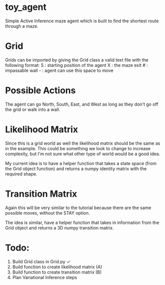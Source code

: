 # toy_agent
 Simple Active Inference maze agent which is built to find the shortest route through a maze.

# Grid
 Grids can be imported by giving the Grid class a valid text file with the following format:
    S : starting position of the agent
    X : the maze exit
    # : impassable wall
    - : agent can use this space to move

# Possible Actions
 The agent can go North, South, East, and West as long as they don't go off the grid or walk into a wall.

# Likelihood Matrix
 Since this is a grid world as well the likelihood matrix should be the same as in the example. This could be something we look to change to increase complexity, but I'm not sure what other type of world would be a good idea. 

 My current idea is to have a helper function that takes a state space (from the Grid object function) and returns a numpy identity matrix with the required shape.

# Transition Matrix

 Again this will be very similar to the tutorial because there are the same possible moves, without the STAY option.

 The idea is similar, have a helper function that takes in information from the Grid object and returns a 3D numpy transition matrix.

# Todo:
 1. Build Grid class in Grid.py ✓
 2. Build function to create likelihood matrix (A) 
 3. Build function to create transition matrix (B)
 4. Plan Variational Inference steps
